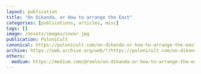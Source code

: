 ```yaml
---
layout: publication
title: "On Dikanda, or How to arrange the East"
categories: [publications, articles, misc]
tags: []
image: /assets/images/cover.jpg
publication: PoloniCult
canonical: https://polonicult.com/on-dikanda-or-how-to-arrange-the-east/
archive: https://web.archive.org/web/*/https://polonicult.com/on-dikanda-or-how-to-arrange-the-east/
others:
  medium: https://medium.com/@reale/on-dikanda-or-how-to-arrange-the-east-cabd997dcc74
---
```

